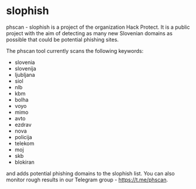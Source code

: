 # slophish
phscan - slophish is a project of the organization Hack Protect. It is a public project with the aim of detecting as many new Slovenian domains as possible that could be potential phishing sites. 

The phscan tool currently scans the following keywords: 

- slovenia
- slovenija
- ljubljana
- siol
- nlb
- kbm
- bolha
- voyo
- mimo
- avto
- ezdrav
- nova
- policija
- telekom
- moj
- skb
- blokiran

and adds potential phishing domains to the slophish list.
You can also monitor rough results in our Telegram group - https://t.me/phscan. 

